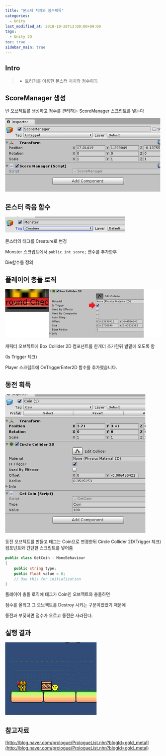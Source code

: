 ```yaml
---
title: "몬스터 처치와 점수획득"
categories: 
  - Unity
last_modified_at: 2018-10-28T13:00:00+09:00
tags: 
  - Unity 2D
toc: true
sidebar_main: true
---
```


## Intro

> - 트리거를 이용한 몬스터 처치와 점수획득




## ScoreManager 생성

빈 오브젝트를 생성하고 점수를 관리하는 ScoreManager 스크립트를 넣는다

![Score](https://github.com/lesslate/lesslate.github.io/blob/master/assets/img/Unity/GetScore/score.png?raw=true)

<script src="https://gist.github.com/lesslate/f9b0dd302f5362cd340dee77e0b52aae.js"></script>


## 몬스터 죽음 함수

![monster](https://github.com/lesslate/lesslate.github.io/blob/master/assets/img/Unity/GetScore/tag.png?raw=true) 

몬스터의 태그를 Creature로 변경

Monster 스크립트에서 ``public int score;`` 변수를 추가한후

Die함수를 정의

<script src="https://gist.github.com/lesslate/96929e5cff7e54136f889d8fa1fe3161.js"></script>





## 플레이어 충돌 로직

![ca](https://github.com/lesslate/lesslate.github.io/blob/master/assets/img/Unity/GetScore/collider.png?raw=true)

캐릭터 오브젝트에 Box Collider 2D 컴포넌트를 한개더 추가한뒤 발밑에 오도록 함

(Is Trigger 체크)


Player 스크립트에 OnTriggerEnter2D 함수를 추가했습니다.

<script src="https://gist.github.com/lesslate/5f9e444bd11159b7df360cd58cf5b0d9.js"></script>




## 동전 획득


![coin](https://github.com/lesslate/lesslate.github.io/blob/master/assets/img/Unity/GetScore/coin1.png?raw=true)



동전 오브젝트를 만들고 태그는 Coin으로 변경한뒤 Circle Collider 2D(Trigger 체크) 컴포넌트와 간단한 스크립트를 넣어줌

```csharp
public class GetCoin : MonoBehaviour
{
    public string type;
    public float value = 0;
    // Use this for initialization
}
```

플레이어 충돌 로직에 태그가 Coin인 오브젝트와 충돌하면

점수를 올리고 그 오브젝트를 Destroy 시키는 구문이있었기 때문에

동전과 부딪히면 점수가 오르고 동전은 사라진다.




## 실행 결과




![gif](https://github.com/lesslate/lesslate.github.io/blob/master/assets/img/Unity/GetScore/GIF.gif?raw=true)



## 참고자료

[http://blog.naver.com/prologue/PrologueList.nhn?blogId=gold_metal](http://blog.naver.com/prologue/PrologueList.nhn?blogId=gold_metal)